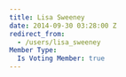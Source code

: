```yaml
---
title: Lisa Sweeney
date: 2014-09-30 03:28:00 Z
redirect_from:
  - /users/lisa_sweeney
Member Type:
  Is Voting Member: true
---
```



